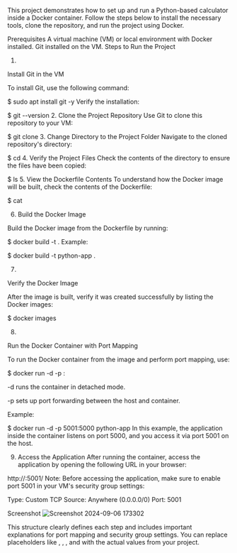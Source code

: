 This project demonstrates how to set up and run a Python-based calculator inside a Docker container. Follow the steps below to install the necessary tools, clone the repository, and run the project using Docker.

Prerequisites
A virtual machine (VM) or local environment with Docker installed.
Git installed on the VM.
Steps to Run the Project


1.

 Install Git in the VM

To install Git, use the following command:


$ sudo apt install git -y
Verify the installation:


$ git --version
2. Clone the Project Repository
Use Git to clone this repository to your VM:


$ git clone <RepositoryURL>
3. Change Directory to the Project Folder
Navigate to the cloned repository's directory:


$ cd <DirectoryName>
4. Verify the Project Files
Check the contents of the directory to ensure the files have been copied:


$ ls
5. View the Dockerfile Contents
To understand how the Docker image will be built, check the contents of the Dockerfile:


$ cat <DockerfileName>



6. Build the Docker Image


Build the Docker image from the Dockerfile by running:


$ docker build -t <ImageName> .
Example:


$ docker build -t python-app .


7.

Verify the Docker Image


After the image is built, verify it was created successfully by listing the Docker images:


$ docker images



8.

   Run the Docker Container with Port Mapping

To run the Docker container from the image and perform port mapping, use:



$ docker run -d -p <HostPortNumber>:<ContainerPortNumber> <ImageName>

-d runs the container in detached mode.

-p sets up port forwarding between the host and container.

Example:


$ docker run -d -p 5001:5000 python-app
In this example, the application inside the container listens on port 5000, and you access it via port 5001 on the host.



9. Access the Application
After running the container, access the application by opening the following URL in your browser:




http://<PublicIPofVM>:5001/
Note: Before accessing the application, make sure to enable port 5001 in your VM's security group settings:



Type: Custom TCP
Source: Anywhere (0.0.0.0/0)
Port: 5001



Screenshot
![Screenshot 2024-09-06 173302](https://github.com/user-attachments/assets/abeba43b-0706-4765-a40d-3a700670b5f9)



This structure clearly defines each step and includes important explanations for port mapping and security group settings. You can replace placeholders like <DirectoryName>, <DockerfileName>, <ImageName>, and <RepositoryURL> with the actual values from your project.
